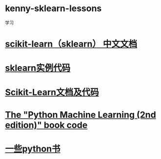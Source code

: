 # kenny-sklearn-lessons
学习
# <a href="https://github.com/apachecn/sklearn-doc-zh"> scikit-learn（sklearn） 中文文档</a>
# <a href="https://github.com/MorvanZhou/tutorials/tree/master/sklearnTUT">sklearn实例代码</a>
# <a href="https://github.com/liuzheCSDN/Scikit-Learn">Scikit-Learn文档及代码</a>
# <a href="https://github.com/rasbt/python-machine-learning-book-2nd-edition">The "Python Machine Learning (2nd edition)" book code </a>
# <a href="https://github.com/dengchaoyun007/pdf_book_collect/tree/master/python">一些python书</a>
